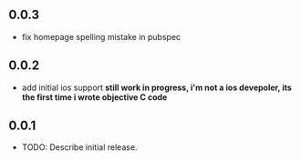 ## 0.0.3
* fix homepage spelling mistake in pubspec

## 0.0.2

* add initial ios support
**still work in progress, i'm not a ios devepoler, its the first time i wrote objective C code**


## 0.0.1

* TODO: Describe initial release.

